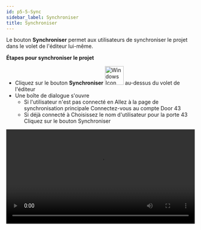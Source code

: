 ```yaml
---
id: p5-5-Sync
sidebar_label: Synchroniser
title: Synchroniser
---
```


Le bouton **Synchroniser** permet aux utilisateurs de synchroniser le projet dans le volet de l'éditeur lui-même.

**Étapes pour synchroniser le projet**

- Cliquez sur le bouton **Synchroniser** <img src="/assets/cloudsyncbutton.png" alt="Windows Icon" width="50px" /> au-dessus du volet de l'éditeur
- Une boîte de dialogue s'ouvre
    - Si l'utilisateur n'est pas connecté en Allez à la page de synchronisation principale Connectez-vous au compte Door 43
    - Si déjà connecté à Choisissez le nom d'utilisateur pour la porte 43 Cliquez sur le bouton Synchroniser

<video controls src="/assets/projectsync.mov" width="100%" type="video/mp4"></video>

